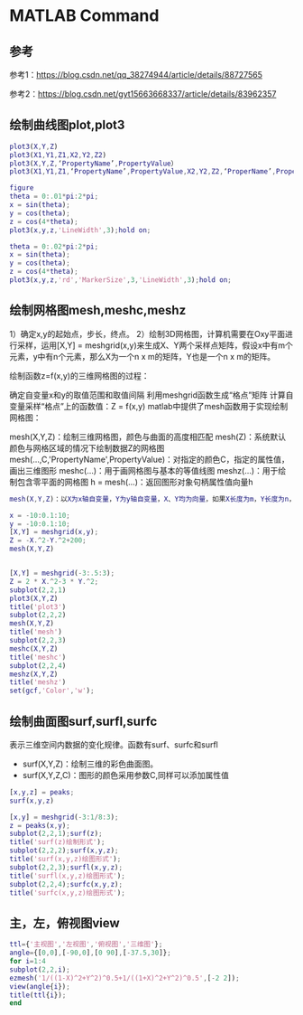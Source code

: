 # MATLAB Command

## 参考

参考1：https://blog.csdn.net/qq_38274944/article/details/88727565

参考2：https://blog.csdn.net/gyt15663668337/article/details/83962357





## 绘制曲线图plot,plot3

```matlab
plot3(X,Y,Z)
plot3(X1,Y1,Z1,X2,Y2,Z2)
plot3(X,Y,Z,‘PropertyName’,PropertyValue）
plot3(X1,Y1,Z1,‘PropertyName’,PropertyValue,X2,Y2,Z2,‘ProperName’,PropertyValue)

figure
theta = 0:.01*pi:2*pi;
x = sin(theta);
y = cos(theta);
z = cos(4*theta);
plot3(x,y,z,'LineWidth',3);hold on;

theta = 0:.02*pi:2*pi;
x = sin(theta);
y = cos(theta);
z = cos(4*theta);
plot3(x,y,z,'rd','MarkerSize',3,'LineWidth',3);hold on;

```





## 绘制网格图mesh,meshc,meshz

1）确定x,y的起始点，步长，终点。
2）绘制3D网格图，计算机需要在Oxy平面进行采样，运用[X,Y] = meshgrid(x,y)来生成X、Y两个采样点矩阵，假设x中有m个元素，y中有n个元素，那么X为一个n x m的矩阵，Y也是一个n x m的矩阵。



绘制函数z=f(x,y)的三维网格图的过程：

确定自变量x和y的取值范围和取值间隔
利用meshgrid函数生成“格点”矩阵
计算自变量采样“格点”上的函数值：Z = f(x,y)
matlab中提供了mesh函数用于实现绘制网格图：

mesh(X,Y,Z)：绘制三维网格图，颜色与曲面的高度相匹配
mesh(Z)：系统默认颜色与网格区域的情况下绘制数据Z的网格图
mesh(...,C,'PropertyName',PropertyValue)：对指定的颜色C，指定的属性值，画出三维图形
meshc(...)：用于画网格图与基本的等值线图
meshz(...)：用于绘制包含零平面的网格图
h = mesh(...)：返回图形对象句柄属性值向量h

```matlab
mesh(X,Y,Z)：以X为x轴自变量，Y为y轴自变量，X、Y均为向量，如果X长度为m，Y长度为n，那么Z为一个m x n的矩阵。

x = -10:0.1:10;
y = -10:0.1:10;
[X,Y] = meshgrid(x,y);
Z = -X.^2-Y.^2+200;
mesh(X,Y,Z)


[X,Y] = meshgrid(-3:.5:3);
Z = 2 * X.^2-3 * Y.^2;
subplot(2,2,1)
plot3(X,Y,Z)
title('plot3')
subplot(2,2,2)
mesh(X,Y,Z)
title('mesh')
subplot(2,2,3)
meshc(X,Y,Z)
title('meshc')
subplot(2,2,4)
meshz(X,Y,Z)
title('meshz')
set(gcf,'Color','w');
```





## 绘制曲面图surf,surfl,surfc

表示三维空间内数据的变化规律。函数有surf、surfc和surfl

- surf(X,Y,Z)：绘制三维的彩色曲面图。
- surf(X,Y,Z,C)：图形的颜色采用参数C,同样可以添加属性值

```matlab
[x,y,z] = peaks;
surf(x,y,z)

[x,y] = meshgrid(-3:1/8:3);
z = peaks(x,y);
subplot(2,2,1);surf(z);
title('surf(z)绘制形式');
subplot(2,2,2);surf(x,y,z);
title('surf(x,y,z)绘图形式');
subplot(2,2,3);surfl(x,y,z);
title('surfl(x,y,z)绘图形式');
subplot(2,2,4);surfc(x,y,z);
title('surfc(x,y,z)绘图形式');
```





## 主，左，俯视图view

```matlab
ttl={'主视图','左视图','俯视图','三维图'};
angle={[0,0],[-90,0],[0 90],[-37.5,30]};
for i=1:4
subplot(2,2,i);
ezmesh('1/((1-X)^2+Y^2)^0.5+1/((1+X)^2+Y^2)^0.5',[-2 2]);
view(angle{i});
title(ttl{i});
end
```

























